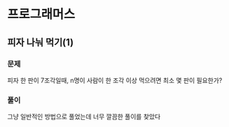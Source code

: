 # 프로그래머스

## 피자 나눠 먹기(1)

### 문제

피자 한 판이 7조각일때, n명이 사람이 한 조각 이상 먹으려면 최소 몇 판이 필요한가?

### 풀이

그냥 일반적인 방법으로 풀었는데 너무 깔끔한 풀이를 찾았다
